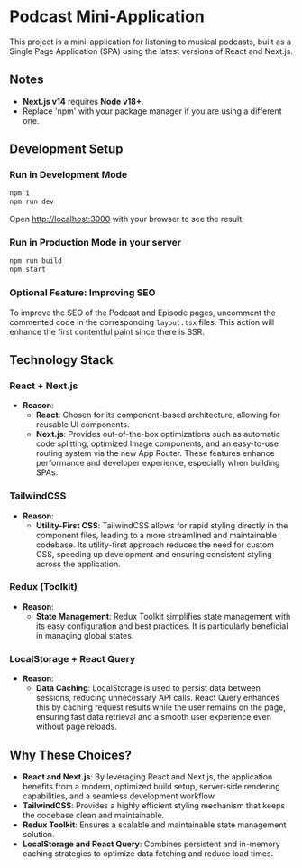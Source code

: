 # Podcast Mini-Application

This project is a mini-application for listening to musical podcasts, built as a Single Page Application (SPA) using the latest versions of React and Next.js.

## Notes

-   **Next.js v14** requires **Node v18+**.
-   Replace 'npm' with your package manager if you are using a different one.

## Development Setup

### Run in Development Mode

```bash
npm i
npm run dev
```

Open [http://localhost:3000](http://localhost:3000) with your browser to see the result.

### Run in Production Mode in your server

```bash
npm run build
npm start
```

### Optional Feature: Improving SEO

To improve the SEO of the Podcast and Episode pages, uncomment the commented code in the corresponding `layout.tsx` files. This action will enhance the first contentful paint since there is SSR.

## Technology Stack

### React + Next.js

-   **Reason**:
    -   **React**: Chosen for its component-based architecture, allowing for reusable UI components.
    -   **Next.js**: Provides out-of-the-box optimizations such as automatic code splitting, optimized Image components, and an easy-to-use routing system via the new App Router. These features enhance performance and developer experience, especially when building SPAs.

### TailwindCSS

-   **Reason**:
    -   **Utility-First CSS**: TailwindCSS allows for rapid styling directly in the component files, leading to a more streamlined and maintainable codebase. Its utility-first approach reduces the need for custom CSS, speeding up development and ensuring consistent styling across the application.

### Redux (Toolkit)

-   **Reason**:
    -   **State Management**: Redux Toolkit simplifies state management with its easy configuration and best practices. It is particularly beneficial in managing global states.

### LocalStorage + React Query

-   **Reason**:
    -   **Data Caching**: LocalStorage is used to persist data between sessions, reducing unnecessary API calls. React Query enhances this by caching request results while the user remains on the page, ensuring fast data retrieval and a smooth user experience even without page reloads.

## Why These Choices?

-   **React and Next.js**: By leveraging React and Next.js, the application benefits from a modern, optimized build setup, server-side rendering capabilities, and a seamless development workflow.
-   **TailwindCSS**: Provides a highly efficient styling mechanism that keeps the codebase clean and maintainable.
-   **Redux Toolkit**: Ensures a scalable and maintainable state management solution.
-   **LocalStorage and React Query**: Combines persistent and in-memory caching strategies to optimize data fetching and reduce load times.
